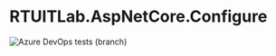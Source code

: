 # RTUITLab.AspNetCore.Configure
![Azure DevOps tests (branch)](https://img.shields.io/azure-devops/tests/rtuitlab/RTU%20IT%20Lab/76/develop?label=tests%3Adevelop)
